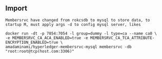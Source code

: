 ## Import
	Membersrvc have changed from rokcsdb to mysql to store data, to startup M, must apply args -d to config mysql server, likes

	docker run -dt -p 7054:7054 -l group=dummy -l type=ca --name ca0 \
	-e MEMBERSRVC_CA_ACA_ENABLED=true -e MEMBERSRVC_CA_TCA_ATTRIBUTE-ENCRYPTION_ENABLED=true \
	amadaminami/hyperledger-membersrvc-mysql membersrvc -db "root:root@tcp(host.com:3306)"